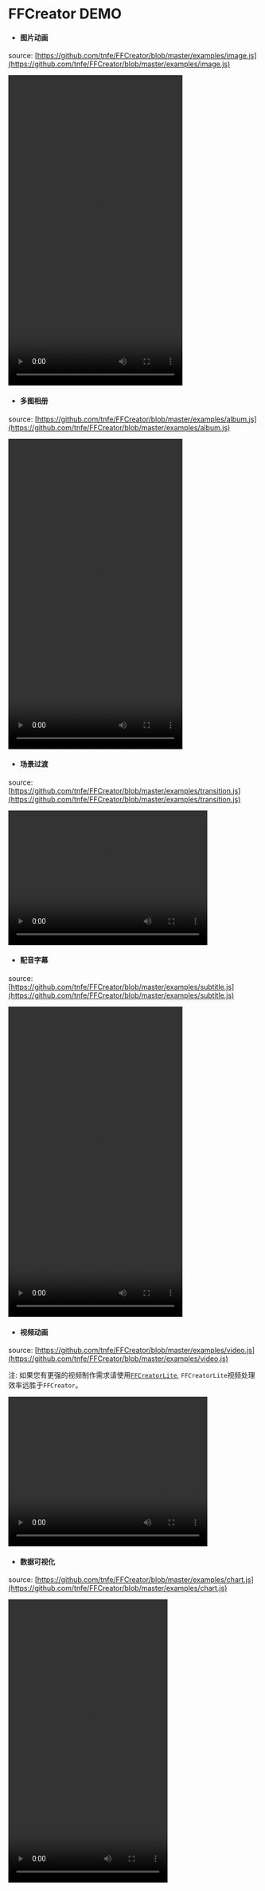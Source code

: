 # FFCreator DEMO

* #### 图片动画

source: [https://github.com/tnfe/FFCreator/blob/master/examples/image.js](https://github.com/tnfe/FFCreator/blob/master/examples/image.js)

<video controls="controls" width="350" height="622" >
    <source type="video/mp4" src="./_media/video/normal/01.mp4"></source>
</video>

* #### 多图相册

source: [https://github.com/tnfe/FFCreator/blob/master/examples/album.js](https://github.com/tnfe/FFCreator/blob/master/examples/album.js)

<video controls="controls" width="350" height="622" >
    <source type="video/mp4" src="./_media/video/normal/02.mp4"></source>
</video>

* #### 场景过渡

source: [https://github.com/tnfe/FFCreator/blob/master/examples/transition.js](https://github.com/tnfe/FFCreator/blob/master/examples/transition.js)

<video controls="controls" width="400" height="270" >
    <source type="video/mp4" src="./_media/video/normal/03.mp4"></source>
</video>

* #### 配音字幕

source: [https://github.com/tnfe/FFCreator/blob/master/examples/subtitle.js](https://github.com/tnfe/FFCreator/blob/master/examples/subtitle.js)

<video controls="controls" width="350" height="622" >
    <source type="video/mp4" src="./_media/video/normal/04.mp4"></source>
</video>

* #### 视频动画

source: [https://github.com/tnfe/FFCreator/blob/master/examples/video.js](https://github.com/tnfe/FFCreator/blob/master/examples/video.js)

注: 如果您有更强的视频制作需求请使用[`FFCreatorLite`](guide/lite.md), `FFCreatorLite`视频处理效率远胜于`FFCreator`。

<video controls="controls" width="400" height="300" >
    <source type="video/mp4" src="./_media/video/normal/05.mp4"></source>
</video>

- #### 数据可视化

source: [https://github.com/tnfe/FFCreator/blob/master/examples/chart.js](https://github.com/tnfe/FFCreator/blob/master/examples/chart.js)

<video controls="controls" width="320" height="568" >
  <source type="video/mp4" src="./_media/video/wonder/chart.mp4"></source>
</video>
